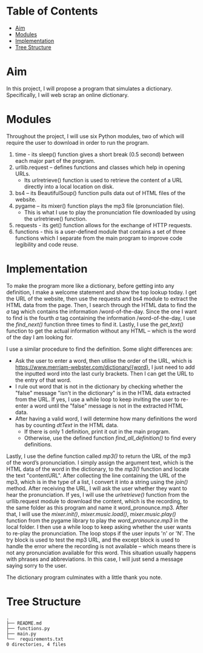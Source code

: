 <!-- START doctoc generated TOC please keep comment here to allow auto update -->
<!-- DON'T EDIT THIS SECTION, INSTEAD RE-RUN doctoc TO UPDATE -->
# Table of Contents

- [Aim](#aim)
- [Modules](#modules)
- [Implementation](#implementation)
- [Tree Structure](#tree-structure)

<!-- END doctoc generated TOC please keep comment here to allow auto update -->

# Aim

In this project, I will propose a program that simulates a dictionary.
Specifically, I will web scrap an online dictionary.

# Modules

Throughout the project, I will use six Python modules, two of which will require
the user to download in order to run the program.

1. time - its sleep() function gives a short break (0.5 second) between each
   major part of the program.
1. urllib.request – defines functions and classes which help in opening URLs.
    - Its urlretrieve() function is used to retrieve the content of a URL
      directly into a local location on disk.
1. bs4 – its BeautifulSoup() function pulls data out of HTML files of the
website.
1. pygame – its mixer() function plays the mp3 file (pronunciation file).
    - This is what I use to play the pronunciation file downloaded by using the
      urlretrieve() function.
1. requests - its get() function allows for the exchange of HTTP requests.
1. functions - this is a user-defined module that contains a set of three
functions which I separate from the main program to improve code legibility and
code reuse.

# Implementation

To make the program more like a dictionary, before getting into any definition,
I make a welcome statement and show the top lookup today. I get the URL of the
website, then use the requests and bs4 module to extract the HTML data from the
page. Then, I search through the HTML data to find the *a* tag which contains
the information /word-of-the-day. Since the one I want to find is the fourth *a*
tag containing the information /word-of-the-day, I use the *find_next()*
function three times to find it. Lastly, I use the *get_text()* function to get
the actual information without any HTML – which is the word of the day I am
looking for.

I use a similar procedure to find the definition. Some slight differences are:

- Ask the user to enter a word, then utilise the order of the URL, which is
  <https://www.merriam-webster.com/dictionary/{word}>, I just need to add the
  inputted word into the last curly brackets. Then I can get the URL to the
  entry of that word.
- I rule out word that is not in the dictionary by checking whether the "false"
  message "isn't in the dictionary" is in the HTML data extracted from the URL.
  If yes, I use a while loop to keep inviting the user to re-enter a word until
  the "false" message is not in the extracted HTML data.
- After having a valid word, I will determine how many definitions the word has
  by counting *dtText* in the HTML data.
  - If there is only 1 definition, print it out in the main program.
  - Otherwise, use the defined function *find_all_definition()* to find every
    definitions.

Lastly, I use the define function called *mp3()* to return the URL of the mp3 of
the word’s pronunciation. I simply assign the argument text, which is the HTML
data of the word in the dictionary, to the *mp3()* function and locate the text
"contentURL". After collecting the line containing the URL of the mp3, which is
in the type of a list, I convert it into a string using the *join()* method.
After receiving the URL, I will ask the user whether they want to hear the
pronunciation. If yes, I will use the *urlretrieve()* function from the
urllib.request module to download the content, which is the recording, to the
same folder as this program and name it word_pronounce.mp3. After that, I will
use the *mixer.init()*, *mixer.music.load()*, *mixer.music.play()* function from
the pygame library to play the *word_pronounce.mp3* in the local folder. I then
use a while loop to keep asking whether the user wants to re-play the
pronunciation.  The loop stops if the user inputs 'n' or 'N'. The try block is
used to test the mp3 URL, and the except block is used to handle the error where
the recording is not available – which means there is not any pronunciation
available for this word. This situation usually happens with phrases and
abbreviations. In this case, I will just send a message saying sorry to the
user.

The dictionary program culminates with a little thank you note.



# Tree Structure

```
.
├── README.md
├── functions.py
├── main.py
└──  requirements.txt
0 directories, 4 files
```
